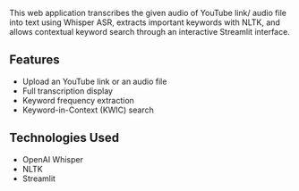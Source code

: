 This web application transcribes the given audio of YouTube link/ audio file into text using Whisper ASR, extracts important keywords with NLTK, and allows contextual keyword search through an interactive Streamlit interface.

## Features
- Upload an YouTube link or an audio file
- Full transcription display
- Keyword frequency extraction
- Keyword-in-Context (KWIC) search

## Technologies Used
- OpenAI Whisper
- NLTK
- Streamlit
